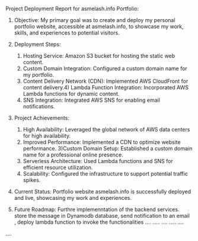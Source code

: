Project Deployment Report for asmelash.info Portfolio:
1) Objective: My primary goal was to create and deploy my personal portfolio website, accessible at asmelash.info, to showcase my work, skills, and experiences to potential visitors.
 2) Deployment Steps:
       1) Hosting Service: Amazon S3 bucket for hosting the static web content. 
       2) Custom Domain Integration: Configured a custom domain name for my portfolio.
       3) Content Delivery Network (CDN): Implemented AWS CloudFront for content delivery.4) Lambda Function Integration: Incorporated AWS Lambda functions for dynamic content.
       5) SNS Integration: Integrated AWS SNS for enabling email notifications.
       
  3) Project Achievements:
     1) High Availability: Leveraged the global network of AWS data centers for high availability.
     2) Improved Performance: Implemented a CDN to optimize website performance. 
     3)Custom Domain Setup: Established a custom domain name for a professional online presence.
     4) Serverless Architecture: Used Lambda functions and SNS for efficient resource utilization.
     5) Scalability: Configured the infrastructure to support potential traffic spikes.
  4) Current Status: Portfolio website asmelash.info is successfully deployed and live, showcasing my work and experiences.
  5) Future Roadmap: Furthre implemenntation of the backend services. store the message in Dynamodb database, send notification to an email ,  deploy lambda function to invoke the functionalities ....
  .....
  ....
  .....
  ....

  ....
